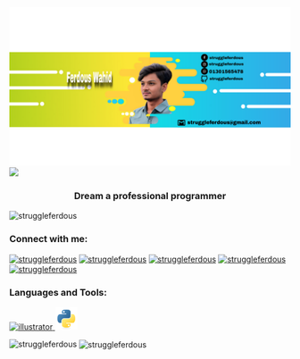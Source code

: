 ![logo](https://github.com/struggleferdous/struggle/blob/main/Picsart_23-10-13_14-17-24-798.png)
 <img src="https://readme-typing-svg.herokuapp.com/?font=Righteous&size=35&center=true&vCenter=true&width=500&height=70&duration=4000&lines=Hi+There!+👋;+I'Md Ferdous Wahid!;" />
<h3 align="center">Dream a professional programmer</h3>

<p align="left"> <img src="https://komarev.com/ghpvc/?username=struggleferdous&label=Profile%20views&color=0e75b6&style=flat" alt="struggleferdous" /> </p>

<h3 align="left">Connect with me:</h3>
<p align="left">
<a href="https://twitter.com/struggleferdous" target="blank"><img align="center" src="https://raw.githubusercontent.com/rahuldkjain/github-profile-readme-generator/master/src/images/icons/Social/twitter.svg" alt="struggleferdous" height="30" width="40" /></a>
<a href="https://linkedin.com/in/struggleferdous" target="blank"><img align="center" src="https://raw.githubusercontent.com/rahuldkjain/github-profile-readme-generator/master/src/images/icons/Social/linked-in-alt.svg" alt="struggleferdous" height="30" width="40" /></a>
<a href="https://fb.com/struggleferdous" target="blank"><img align="center" src="https://raw.githubusercontent.com/rahuldkjain/github-profile-readme-generator/master/src/images/icons/Social/facebook.svg" alt="struggleferdous" height="30" width="40" /></a>
<a href="https://instagram.com/struggleferdous" target="blank"><img align="center" src="https://raw.githubusercontent.com/rahuldkjain/github-profile-readme-generator/master/src/images/icons/Social/instagram.svg" alt="struggleferdous" height="30" width="40" /></a>
<a href="https://www.hackerrank.com/struggleferdous" target="blank"><img align="center" src="https://raw.githubusercontent.com/rahuldkjain/github-profile-readme-generator/master/src/images/icons/Social/hackerrank.svg" alt="struggleferdous" height="30" width="40" /></a>
</p>

<h3 align="left">Languages and Tools:</h3>
<p align="left"> <a href="https://www.adobe.com/in/products/illustrator.html" target="_blank" rel="noreferrer"> <img src="https://www.vectorlogo.zone/logos/adobe_illustrator/adobe_illustrator-icon.svg" alt="illustrator" width="40" height="40"/> </a> <a href="https://www.python.org" target="_blank" rel="noreferrer"> <img src="https://raw.githubusercontent.com/devicons/devicon/master/icons/python/python-original.svg" alt="python" width="40" height="40"/> </a> </p>

<p><img align="left" src="https://github-readme-stats.vercel.app/api/top-langs?username=struggleferdous&show_icons=true&locale=en&layout=compact" alt="struggleferdous" /></p>

<p>&nbsp;<img align="center" src="https://github-readme-stats.vercel.app/api?username=struggleferdous&show_icons=true&locale=en" alt="struggleferdous" /></p>
 


